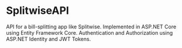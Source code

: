 # SplitwiseAPI
API for a bill-splitting app like Splitwise.
Implemented in ASP.NET Core using Entity Framework Core.
Authentication and Authorization using ASP.NET Identity and JWT Tokens.

